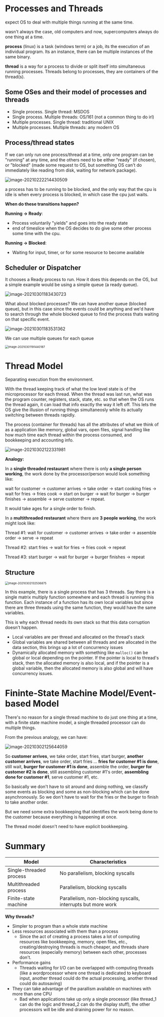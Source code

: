 # Processes and Threads

expect OS to deal with multiple things running at the same time.

wasn't always the case, old computers and now, supercomputers always do one thing at a time.

**process** (linux) is a task (windows term) or a job, its the execution of an individual program. Its an instance, there can be multiple instances of the same binary.

**thread** is a way for a process to divide or split itself into simultaneous running processes. Threads belong to processes, they are containers of the thread(s).



## Some OSes and their model of processes and threads

* Single process. Single thread: MSDOS
* Single process. Multiple threads: OS/161 (not a common thing to do irl)
* Multiple processes. Single thread: traditional UNIX
* Multiple processes. Multiple threads: any modern OS 



## Process/thread states

If we can only run one process/thread at a time, only one program can be "running" at any time, and the others need to be either "ready" (if chosen), or "blocked" (made some request to OS, but something OS can't do immediately like reading from disk, waiting for network package).

![image-20210222214430509](D:\Notes\UNSW\3231comp\processes_threads.assets\image-20210222214430509.png)

a process has to be running to be blocked, and the only way that the cpu is idle is when every process is blocked, in which case the cpu just waits.

**When do these transitions happen?**

**Running -> Ready**:

* Process voluntarily "yields" and goes into the ready state
* end of timeslice when the OS decides to do give some other process some time with the cpu.

**Running -> Blocked**:

* Waiting for input, timer, or for some resource to become available





## Scheduler or Dispatcher

It chooses a Ready process to run. How it does this depends on the OS, but a simple example would be using a simple queue (a ready queue).

![image-20210301183430723](D:\Notes\UNSW\3231comp\processes_threads.assets\image-20210301183430723.png)



What about blocked processes? We can have another queue (blocked queue), but in this case since the events could be anything and we'd have to search through the whole blocked queue to find the process thats waiting on that specific event. 

![image-20210301183531362](D:\Notes\UNSW\3231comp\processes_threads.assets\image-20210301183531362.png)



We can use multiple queues for each queue

<img src="D:\Notes\UNSW\3231comp\processes_threads.assets\image-20210301191440187.png" alt="image-20210301191440187" style="zoom:67%;" />

# Thread Model

Separating execution from the environment.

With the thread keeping track of what the low level state is of the microprocessor for each thread. When the thread was last run, what was the program counter, registers, stack, state, etc. so that when the OS runs the thread again, it can load that info exactly the way it left off. This lets the OS give the illusion of running things simultaneosly while its actually switching between threads rapidly.

The process (container for threads) has all the attributes of what we think of as a application like memory, global vars, open files, signal handling like how much time each thread within the process consumed, and bookkeeping and accounting info.

![image-20210302122331981](D:\Notes\UNSW\3231comp\processes_threads.assets\image-20210302122331981.png)



**Analogy:** 

In a **single threaded restaurant** where there is only **a single person working**, the work done by the processor/person would look something like:

wait for customer -> customer arrives -> take order -> start cooking fries -> wait for fries -> fries cook -> start on burger -> wait for burger -> burger finishes -> assemble -> serve customer -> repeat.

It would take ages for a single order to finish.



In a **multithreaded restaurant** where there are **3 people working**, the work might look like: 

Thread #1: wait for customer -> customer arrives -> take order -> assemble order -> serve -> repeat

Thread #2: start fries -> wait for fries -> fries cook -> repeat

Thread #3: start burger -> wait for burger -> burger finishes -> repeat



## Structure

<img src="D:\Notes\UNSW\3231comp\processes_threads.assets\image-20210302132536875.png" alt="image-20210302132536875" style="zoom:67%;" />

In this example, there is a single process that has 3 threads. Say there is a single matrix multiply function somewhere and each thread is running this function. Each instance of a function has its own local variables but since there are three threads using the same function, they would have the same variables.

This is why each thread needs its own stack so that this data corruption doesn't happen.

* Local variables are per thread and allocated on the thread's stack
* Global variables are shared between all threads and are allocated in the data section, this brings up a lot of concurrency issues
* Dynamically allocated memory with something like `malloc()` can be global or local depending on the pointer. If the pointer is local to thread's stack, then the allocated memory is also local, and if the pointer is a global variable, then the allocated memory is also global and will have concurrency issues.

# Fininte-State Machine Model/Event-based Model

There's no reason for a single thread machine to do just one thing at a time, with a finite state machine model, a single threaded processor can do multiple things. 

From the previous analogy, we can have:

![image-20210302125644059](D:\Notes\UNSW\3231comp\processes_threads.assets\image-20210302125644059.png)

So **customer arrives**, we take order, start fries, start burger, **another customer arrives**, we take order, start fries ... **fries for customer #1 is done**, still wait, **burger for customer #1 is done**, assemble the order, **burger for customer #2 is done**, still assembling customer #1's order, **assembling done for customer #1**, serve customer #1, etc.

So basically we don't have to sit around and doing nothing, we classify some events as blocking and some as non-blocking which can be done asynchronously. So we don't have to wait for the fries or the burger to finish to take another order.

But we need some extra bookkeeping that identifies the work being done to the customer because everything is happening at once. 

The thread model doesn't need to have explicit bookkeeping.  



# Summary

| **Model**               | Characteristics                                              |
| ----------------------- | ------------------------------------------------------------ |
| Single-threaded process | No parallelism, blocking syscalls                            |
| Multithreaded process   | Parallelism, blocking syscalls                               |
| Finite-state machine    | Parallelism, non-blocking syscalls, interrupts but more work |



**Why threads?**

* Simpler to program than a whole state machine
* Less resources associated with them than a process
	* Since the act of creating a process takes a lot of computing resources like bookkeeping, memory, open files, etc., creating/destroying threads is much cheaper, and threads share resources (especially memory) between each other, processes don't.
* Performance gains
	* Threads waiting for I/O can be overlapped with computing threads (like a wordprocessor where one thread is dedicated to keyboard input, another thread could do the actual processing, another thread could do autosaving)
* They can take advantage of the parallism available on machines with more than one CPU
	* Bad when applications take up only a single processor (like thread_1 can do the logic and thread_2 can do the display stuff), the other processors will be idle and draining power for no reason.